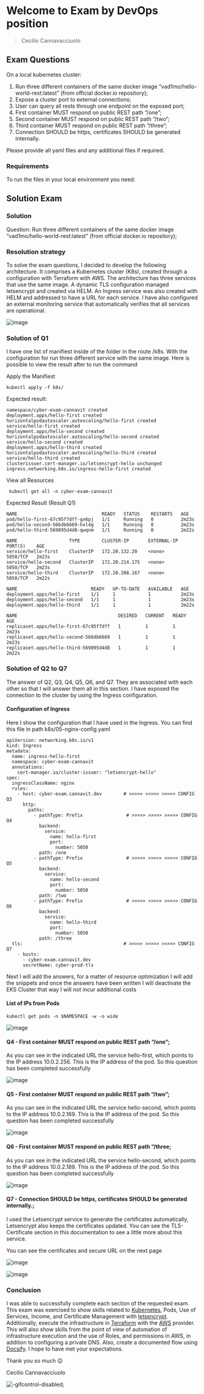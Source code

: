 # Welcome to Exam by DevOps position

> Cecilio Cannavacciuolo
## Exam Questions

On a local kubernetes cluster:

1. Run three different containers of the same docker image “vad1mo/hello-world-rest:latest”
(from official docker.io repository);
2. Expose a cluster port to external connections;
3. User can query all rests through one endpoint on the exposed port;
4. First container MUST respond on public REST path “/one”;
5. Second container MUST respond on public REST path “/two”;
6. Third container MUST respond on public REST path “/three”;
7. Connection SHOULD be https, certificates SHOULD be generated internally.

Please provide all yaml files and any additional files if required.

### Requirements

To run the files in your local environment you need:

## Solution Exam

### Solution


Question: Run three different containers of the same docker image “vad1mo/hello-world-rest:latest”
(from official docker.io repository);


### Resolution strategy

To solve the exam questions, I decided to develop the following architecture. It comprises a Kubernetes cluster (K8s), created through a configuration with Terraform with AWS.
The architecture has three services that use the same image. A dynamic TLS configuration managed letsencrypt and created via HELM. An Ingress service was also created with HELM and addressed to have a URL for each service.
I have also configured an external monitoring service that automatically verifies that all services are operational.

![image](docs/assets/cyber-exam.png ':size=80%')

### Solution of Q1

I have one list of manifiest inside of the folder in the route /k8s. With the configuration for run three different service with the same image. Here is possible to view the result after to run the command

Apply the Manifiest

    kubectl apply -f k8s/

Expected result:

    namespace/cyber-exam-cannavit created
    deployment.apps/hello-first created
    horizontalpodautoscaler.autoscaling/hello-first created
    service/hello-first created
    deployment.apps/hello-second created
    horizontalpodautoscaler.autoscaling/hello-second created
    service/hello-second created
    deployment.apps/hello-third created
    horizontalpodautoscaler.autoscaling/hello-third created
    service/hello-third created
    clusterissuer.cert-manager.io/letsencrypt-hello unchanged
    ingress.networking.k8s.io/ingress-hello-first created

View all Resources 

     kubectl get all -n cyber-exam-cannavit

Expected Result (Result Q1)

    NAME                               READY   STATUS    RESTARTS   AGE
    pod/hello-first-67c95f7dff-gx6pj   1/1     Running   0          2m23s
    pod/hello-second-566db6669-hxl4g   1/1     Running   0          2m23s
    pod/hello-third-569895d4d8-qwqnm   1/1     Running   0          2m22s

    NAME                   TYPE        CLUSTER-IP       EXTERNAL-IP   PORT(S)    AGE
    service/hello-first    ClusterIP   172.20.132.20    <none>        5050/TCP   2m23s
    service/hello-second   ClusterIP   172.20.214.175   <none>        5050/TCP   2m23s
    service/hello-third    ClusterIP   172.20.208.167   <none>        5050/TCP   2m22s

    NAME                           READY   UP-TO-DATE   AVAILABLE   AGE
    deployment.apps/hello-first    1/1     1            1           2m23s
    deployment.apps/hello-second   1/1     1            1           2m23s
    deployment.apps/hello-third    1/1     1            1           2m22s

    NAME                                     DESIRED   CURRENT   READY   AGE
    replicaset.apps/hello-first-67c95f7dff   1         1         1       2m23s
    replicaset.apps/hello-second-566db6669   1         1         1       2m23s
    replicaset.apps/hello-third-569895d4d8   1         1         1       2m22s


### Solution of Q2 to Q7

The answer of Q2, Q3, Q4, Q5, Q6, and Q7. They are associated with each other so that I will answer them all in this section. I have exposed the connection to the cluster by using the Ingress configuration.

#### Configuration of Ingress

Here I show the configuration that I have used in the Ingress. You can find this file in path k8s/05-nginx-config.yaml


    apiVersion: networking.k8s.io/v1
    kind: Ingress
    metadata:
      name: ingress-hello-first
      namespace: cyber-exam-cannavit
      annotations:
        cert-manager.io/cluster-issuer: "letsencrypt-hello"
    spec:
      ingressClassName: nginx
      rules:
        - host: cyber-exam.cannavit.dev        # >>>>> >>>>> >>>>> CONFIG Q3
          http:
            paths:
              - pathType: Prefix                # >>>>> >>>>> >>>>> CONFIG Q4
                backend:
                  service:
                    name: hello-first
                    port:
                      number: 5050
                path: /one
              - pathType: Prefix                # >>>>> >>>>> >>>>> CONFIG Q5
                backend:
                  service:
                    name: hello-second
                    port:
                      number: 5050
                path: /two
              - pathType: Prefix                # >>>>> >>>>> >>>>> CONFIG Q6
                backend:
                  service:
                    name: hello-third
                    port:
                      number: 5050
                path: /three
      tls:                                     # >>>>> >>>>> >>>>> CONFIG Q7
        - hosts:                  
          - cyber-exam.cannavit.dev
          secretName: cyber-prod-tls


Next I will add the answers, for a matter of resource optimization I will add the snippets and once the answers have been written I will deactivate the EKS Cluster that way I will not incur additional costs

#### List of IPs from Pods

    kubectl get pods -n $NAMESPACE -w -o wide

![image](docs/assets/ScreenShot2022-06-30at19.32.55.png ':size=100%')

#### Q4 - First container MUST respond on public REST path “/one”;

As you can see in the indicated URL the service hello-first, which points to the IP address 10.0.2.256. This is the IP address of the pod. So this question has been completed successfully

![image](docs/assets/ScreenShot2022-06-30at19.25.30.png ':size=80%')

#### Q5 - First container MUST respond on public REST path “/two”;

As you can see in the indicated URL the service hello-second, which points to the IP address 10.0.2.169. This is the IP address of the pod. So this question has been completed successfully

![image](docs/assets/ScreenShot2022-06-30at19.25.44.png ':size=80%')

#### Q6 - First container MUST respond on public REST path “/three;

As you can see in the indicated URL the service hello-second, which points to the IP address 10.0.2.189. This is the IP address of the pod. So this question has been completed successfully

![image](docs/assets/ScreenShot2022-06-30at19.25.56.png ':size=80%')

#### Q7 - Connection SHOULD be https, certificates SHOULD be generated internally.;

I used the Letsencrypt service to generate the certificates automatically, Letsencrypt also keeps the certificates updated. You can see the TLS-Certificate section in this documentation to see a little more about this service.

You can see the certificates and secure URL on the next page

![image](docs/assets/ScreenShot2022-06-30at20.21.52.png ':size=80%')

![image](docs/assets/ScreenShot2022-06-30at20.22.14.png ':size=80%')


### Conclusion

I was able to successfully complete each section of the requested exam. This exam was exercised to show skills related to [Kubernetes](https://kubernetes.io/), Pods, Use of Services, Income, and Certificate Management with [letsencrypt](https://letsencrypt.org/). Additionally, execute the infrastructure in [Terraform](https://www.terraform.io/) with the [AWS](https://aws.amazon.com/) provider. This will also show skills from the point of view of automation of infrastructure execution and the use of Roles, and permissions in AWS, in addition to configuring a private DNS. Also, create a documented flow using [Docsify](https://docsify.js.org/#/). I hope to have met your expectations.

Thank you so much 😉

Cecilio Cannavacciuolo

![](docs/assets/the-office-bow.gif "-gifcontrol-disabled;")
